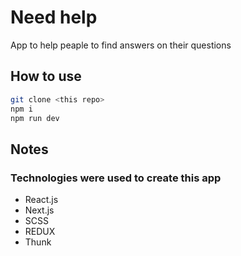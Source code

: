 # Need help

App to help peaple to find answers on their questions

## How to use



```bash
git clone <this repo>
npm i
npm run dev
```



## Notes

### Technologies were used to create this app
- React.js
- Next.js
- SCSS
- REDUX
- Thunk
